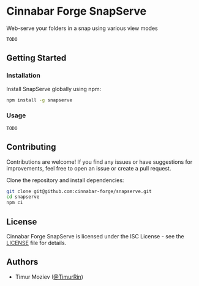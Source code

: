 # Cinnabar Forge SnapServe

Web-serve your folders in a snap using various view modes

```
TODO
```

## Getting Started

### Installation

Install SnapServe globally using npm:

```bash
npm install -g snapserve
```

### Usage

```
TODO
```

## Contributing

Contributions are welcome! If you find any issues or have suggestions for improvements, feel free to open an issue or create a pull request.

Clone the repository and install dependencies:

```bash
git clone git@github.com:cinnabar-forge/snapserve.git
cd snapserve
npm ci
```

## License

Cinnabar Forge SnapServe is licensed under the ISC License - see the [LICENSE](LICENSE) file for details.

## Authors

- Timur Moziev ([@TimurRin](https://github.com/TimurRin))
